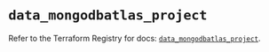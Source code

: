 # `data_mongodbatlas_project`

Refer to the Terraform Registry for docs: [`data_mongodbatlas_project`](https://registry.terraform.io/providers/mongodb/mongodbatlas/1.33.0/docs/data-sources/project).
